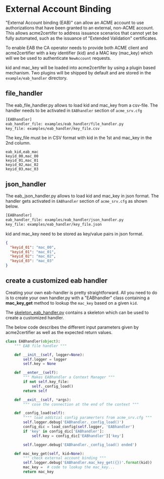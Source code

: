 <!-- markdownlint-disable  MD013 -->
<!-- wiki-title External Account Binding -->
# External Account Binding

"External Account binding (EAB)" can allow an ACME account to use authorizations that have been granted to an external, non-ACME account. This allows acme2certifer to address issuance scenarios that cannot yet be fully automated, such as the issuance of "Extended Validation" certificates.

To enable EAB the CA operator needs to provide both ACME client and acme2certifier with a key identifier (kid) and a MAC key (mac_key) which will we be used to authenticate `NewAccount` requests.

kid and mac_key will be loaded into acme2certifer by using a plugin based mechanism. Two plugins will be shipped by default and are stored in the `example/eab_handler` directory.

## file_handler

The eab_file_handler.py allows to load kid and mac_key from a csv-file. The handler needs to be activated in `EABhandler` section of `acme_srv.cfg`

```bash
[EABhandler]
eab_handler_file: examples/eab_handler/file_handler.py
key_file: examples/eab_handler/key_file.csv
```

The key_file must be in CSV format with kid in the 1st and mac_key in the 2nd column.

```csv
eab_kid,eab_mac
keyid_00,mac_00
keyid_01,mac_01
keyid_02,mac_02
keyid_03,mac_03
```

## json_handler

The eab_json_handler.py allows to load kid and mac_key in json format. The handler gets activated in `EABhandler` section of `acme_srv.cfg` as shown below.

```bash
[EABhandler]
eab_handler_file: examples/eab_handler/json_handler.py
key_file: examples/eab_handler/key_file.json
```

kid and mac_key need to be stored as key/value pairs in json format.

```json
{
  "keyid_01": "mac_00",
  "keyid_01": "mac_01",
  "keyid_02": "mac_02",
  "keyid_03": "mac_03"
}
```

## create a customized eab handler

Creating your own eab-handler is pretty straightforward.  All you need to do is to create your own handler.py with a "EABhandler" class containing a __mac_key_get__ method to lookup the `mac_key` based on a given `kid`.

The [skeleton_eab_handler.py](../examples/eab_handler/skeleton_eab_handler.py) contains a skeleton which can be used to create a customized handler.

The below code describes the different input parameters given by acme2certifier as well as the expected return values.

```python
class EABhandler(object):
    """ EAB file handler """

    def __init__(self, logger=None):
        self.logger = logger
        self.key = None

    def __enter__(self):
        """ Makes EABhandler a Context Manager """
        if not self.key_file:
            self._config_load()
        return self

    def __exit__(self, *args):
        """ cose the connection at the end of the context """

    def _config_load(self):
        """" load additial config paramerters from acme_srv.cfg """
        self.logger.debug('EABhandler._config_load()')
        config_dic = load_config(self.logger, 'EABhandler')
        if 'key' in config_dic['EABhandler']:
            self.key = config_dic['EABhandler']['key']

        self.logger.debug('EABhandler._config_load() ended')

    def mac_key_get(self, kid=None):
        """ check external account binding """
        self.logger.debug('EABhandler.mac_key_get({})'.format(kid))
        mac_key =  # code to lookup the mac_key...
        return mac_key
